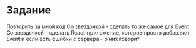 # Задание

Повторить за мной код
Со звездочкой - сделать то же самое для Event
Со звездочкой - сделать React-приложение, которое просто добавляет Event и если есть ошибки с сервера - о них говорит